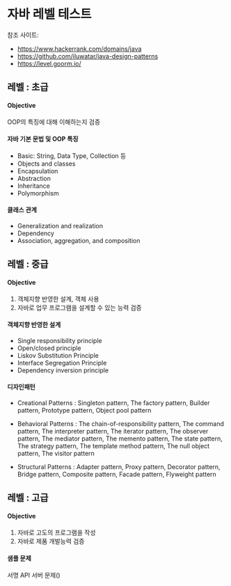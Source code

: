 # 자바 레벨 테스트
참조 사이트: 
* https://www.hackerrank.com/domains/java
* https://github.com/iluwatar/java-design-patterns
* https://level.goorm.io/

## 레벨 : 초급
#### Objective
OOP의 특징에 대해 이해하는지 검증

#### 자바 기본 문법 및 OOP 특징
* Basic: String, Data Type, Collection 등
* Objects and classes
* Encapsulation
* Abstraction
* Inheritance
* Polymorphism

#### 클래스 관계
* Generalization and realization
* Dependency
* Association, aggregation, and composition

## 레벨 : 중급

#### Objective
1. 객체지향 반영한 설계, 객체 사용
2. 자바로 업무 프로그램을 설계할 수 있는 능력 검증


#### 객체지향 반영한 설계
* Single responsibility principle
* Open/closed principle
* Liskov Substitution Principle
* Interface Segregation Principle
* Dependency inversion principle

#### 디자인패턴
* Creational Patterns : Singleton pattern, The factory pattern, Builder pattern, 
Prototype pattern, Object pool pattern

* Behavioral Patterns :
The chain-of-responsibility pattern, The command pattern, 
The interpreter pattern, The iterator pattern, The observer pattern,
The mediator pattern, The memento pattern, The state pattern,
The strategy pattern, The template method pattern, The null object pattern,
The visitor pattern

* Structural Patterns : Adapter pattern, Proxy pattern, Decorator pattern,
Bridge pattern, Composite pattern, Facade pattern, Flyweight pattern


## 레벨 : 고급

#### Objective
1. 자바로 고도의 프로그램을 작성
2. 자바로 제품 개발능력 검증

#### 샘플 문제

서명 API 서버 문제()

